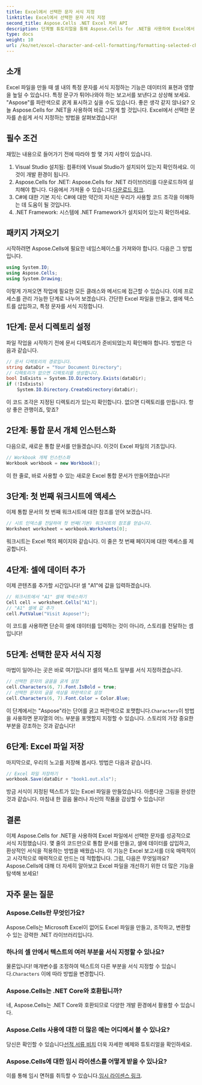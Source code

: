 ```yaml
---
title: Excel에서 선택한 문자 서식 지정
linktitle: Excel에서 선택한 문자 서식 지정
second_title: Aspose.Cells .NET Excel 처리 API
description: 단계별 튜토리얼을 통해 Aspose.Cells for .NET을 사용하여 Excel에서 선택한 문자를 서식 지정하는 방법을 알아보세요.
type: docs
weight: 10
url: /ko/net/excel-character-and-cell-formatting/formatting-selected-characters/
---
```

## 소개
Excel 파일을 만들 때 셀 내의 특정 문자를 서식 지정하는 기능은 데이터의 표현과 영향을 높일 수 있습니다. 특정 문구가 튀어나와야 하는 보고서를 보낸다고 상상해 보세요. "Aspose"를 파란색으로 굵게 표시하고 싶을 수도 있습니다. 좋은 생각 같지 않나요? 오늘 Aspose.Cells for .NET을 사용하여 바로 그렇게 할 것입니다. Excel에서 선택한 문자를 손쉽게 서식 지정하는 방법을 살펴보겠습니다!
## 필수 조건
재밌는 내용으로 들어가기 전에 따라야 할 몇 가지 사항이 있습니다.
1. Visual Studio 설치됨: 컴퓨터에 Visual Studio가 설치되어 있는지 확인하세요. 이것이 개발 환경이 됩니다.
2.  Aspose.Cells for .NET: Aspose.Cells for .NET 라이브러리를 다운로드하여 설치해야 합니다. 다음에서 가져올 수 있습니다.[다운로드 링크](https://releases.aspose.com/cells/net/).
3. C#에 대한 기본 지식: C#에 대한 약간의 지식은 우리가 사용할 코드 조각을 이해하는 데 도움이 될 것입니다.
4. .NET Framework: 시스템에 .NET Framework가 설치되어 있는지 확인하세요.
## 패키지 가져오기
시작하려면 Aspose.Cells에 필요한 네임스페이스를 가져와야 합니다. 다음은 그 방법입니다.
```csharp
using System.IO;
using Aspose.Cells;
using System.Drawing;
```
이렇게 가져오면 작업에 필요한 모든 클래스와 메서드에 접근할 수 있습니다.
이제 프로세스를 관리 가능한 단계로 나누어 보겠습니다. 간단한 Excel 파일을 만들고, 셀에 텍스트를 삽입하고, 특정 문자를 서식 지정합니다.
## 1단계: 문서 디렉토리 설정
파일 작업을 시작하기 전에 문서 디렉토리가 준비되었는지 확인해야 합니다. 방법은 다음과 같습니다.
```csharp
// 문서 디렉토리의 경로입니다.
string dataDir = "Your Document Directory";
// 디렉토리가 없으면 디렉토리를 생성합니다.
bool IsExists = System.IO.Directory.Exists(dataDir);
if (!IsExists)
    System.IO.Directory.CreateDirectory(dataDir);
```
이 코드 조각은 지정된 디렉토리가 있는지 확인합니다. 없으면 디렉토리를 만듭니다. 항상 좋은 관행이죠, 맞죠?
## 2단계: 통합 문서 개체 인스턴스화
다음으로, 새로운 통합 문서를 만들겠습니다. 이것이 Excel 파일의 기초입니다.
```csharp
// Workbook 개체 인스턴스화
Workbook workbook = new Workbook();
```
이 한 줄로, 바로 사용할 수 있는 새로운 Excel 통합 문서가 만들어졌습니다!
## 3단계: 첫 번째 워크시트에 액세스
이제 통합 문서의 첫 번째 워크시트에 대한 참조를 얻어 보겠습니다.
```csharp
// 시트 인덱스를 전달하여 첫 번째(기본) 워크시트의 참조를 얻습니다.
Worksheet worksheet = workbook.Worksheets[0];
```
워크시트는 Excel 책의 페이지와 같습니다. 이 줄은 첫 번째 페이지에 대한 액세스를 제공합니다.
## 4단계: 셀에 데이터 추가
이제 콘텐츠를 추가할 시간입니다! 셀 "A1"에 값을 입력하겠습니다.
```csharp
// 워크시트에서 "A1" 셀에 액세스하기
Cell cell = worksheet.Cells["A1"];
// "A1" 셀에 값 추가
cell.PutValue("Visit Aspose!");
```
이 코드를 사용하면 단순히 셀에 데이터를 입력하는 것이 아니라, 스토리를 전달하는 셈입니다!
## 5단계: 선택한 문자 서식 지정
마법이 일어나는 곳은 바로 여기입니다! 셀의 텍스트 일부를 서식 지정하겠습니다.
```csharp
// 선택한 문자의 글꼴을 굵게 설정
cell.Characters(6, 7).Font.IsBold = true;
// 선택한 문자의 글꼴 색상을 파란색으로 설정
cell.Characters(6, 7).Font.Color = Color.Blue;
```
 이 단계에서는 "Aspose"라는 단어를 굵고 파란색으로 포맷합니다.`Characters`이 방법을 사용하면 문자열의 어느 부분을 포맷할지 지정할 수 있습니다. 스토리의 가장 중요한 부분을 강조하는 것과 같습니다!
## 6단계: Excel 파일 저장
마지막으로, 우리의 노고를 저장해 봅시다. 방법은 다음과 같습니다.
```csharp
// Excel 파일 저장하기
workbook.Save(dataDir + "book1.out.xls");
```
방금 서식이 지정된 텍스트가 있는 Excel 파일을 만들었습니다. 아름다운 그림을 완성한 것과 같습니다. 마침내 한 걸음 물러나 자신의 작품을 감상할 수 있습니다!
## 결론
이제 Aspose.Cells for .NET을 사용하여 Excel 파일에서 선택한 문자를 성공적으로 서식 지정했습니다. 몇 줄의 코드만으로 통합 문서를 만들고, 셀에 데이터를 삽입하고, 환상적인 서식을 적용하는 방법을 배웠습니다. 이 기능은 Excel 보고서를 더욱 매력적이고 시각적으로 매력적으로 만드는 데 적합합니다. 
그럼, 다음은 무엇일까요? Aspose.Cells에 대해 더 자세히 알아보고 Excel 파일을 개선하기 위한 더 많은 기능을 탐색해 보세요!
## 자주 묻는 질문
### Aspose.Cells란 무엇인가요?
Aspose.Cells는 Microsoft Excel이 없어도 Excel 파일을 만들고, 조작하고, 변환할 수 있는 강력한 .NET 라이브러리입니다.
### 하나의 셀 안에서 텍스트의 여러 부분을 서식 지정할 수 있나요?
 물론입니다! 매개변수를 조정하여 텍스트의 다른 부분을 서식 지정할 수 있습니다.`Characters` 이에 따라 방법을 변경합니다.
### Aspose.Cells는 .NET Core와 호환됩니까?
네, Aspose.Cells는 .NET Core와 호환되므로 다양한 개발 환경에서 활용할 수 있습니다.
### Aspose.Cells 사용에 대한 더 많은 예는 어디에서 볼 수 있나요?
 당신은 확인할 수 있습니다[선적 서류 비치](https://reference.aspose.com/cells/net/) 더욱 자세한 예제와 튜토리얼을 확인하세요.
### Aspose.Cells에 대한 임시 라이센스를 어떻게 받을 수 있나요?
 이를 통해 임시 면허를 취득할 수 있습니다.[임시 라이센스 링크](https://purchase.aspose.com/temporary-license/).